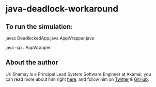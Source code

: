 java-deadlock-workaround
========================

To run the simulation:
----------------------------------------------------------------
javac DeadlockedApp.java AppWrapper.java

java -cp . AppWrapper


## About the author ##


Uri Shamay is a Principal Lead System Software Engineer at Akamai, you can read more about him right [here](http://cmpxchg16.me/), and follow him on [Twitter](https://twitter.com/cmpxchg16) & [GitHub](https://github.com/cmpxchg16).
